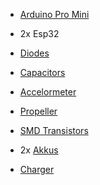 - [Arduino Pro Mini](https://www.amazon.de/-/en/Atmega-16MHz-FT232RL-Serial-Converter/dp/B07MJCN9VB?crid=Q2DICNPIFJQB&dib=eyJ2IjoiMSJ9.YXWndeKpNA3-SDG_n6xSENJkHWPVLDbKhfJ0KXl6P7LMoTXSYXu2u-lazs6s42bvHG3f64lMdB6fNTFbjWkovz7dV7UzKJHWnb1neIRXGQH6f6FjfeUvXkynWc0ZTgax1zuC19QMgSruaS8XmpglAlUhrnG_9j5r0eM23HeS1LSaJ0r6Hme0AoTyJ1JKt3lgrK6EyQN7mLXv4ipdLCHFBIlfNazBjo8hSxh8Z_0ea9o.EX09gm1781XJM18Z_cFn8TBPZeBA4UFies8gwEtejUE&dib_tag=se&keywords=arduino+pro+mini+5v&qid=1761402001&sprefix=arduino+pro+mini+5vb%2Caps%2C76&sr=8-5)
- 2x Esp32

- [Diodes](https://www.amazon.de/-/en/pieces-1N4148-signal-switching-diodes/dp/B0D7PRHDK7?crid=2PMCXDWGO1PSD&dib=eyJ2IjoiMSJ9.uDucQHeQLCiU5_dk8JunkpBmvByeaId2t5-Y7dVsIll3V0Kway_Y8A41ttpJ4n5UukZtvjEgmB3bv-O-Z8CSt36qqLkLQy5RqSpZgzJVPOnMW4zbF2NTfIxs_BzHledu5-mBmT8qcNGhH4eNsZH9PxtcfP2zKkEvkPuqH7A9-RVa29TD9JzRaZpbwqfmx81M5AOSmGEr5HMO2gRD8nq3SRjutw_SGxnYQ81okMn98_eUbkIdgb4pNfLH1VFsNkn6xHFJQhnsbUdtZl1kv8jW8JoXSvLDvin-fsdtgG7T62k.lwgyGlsIFVWgSRefI2pab-teOxhtNK-htUh6dBWqHgU&dib_tag=se&keywords=diode&qid=1761395607&sprefix=diode%2Caps%2C110&sr=8-8)

- [Capacitors](https://www.amazon.de/-/en/Electrolytic-Capacitor-0-1uF-1000uF-Various-Assortment/dp/B08GFJ2D5K?crid=27ZTW5ELWKBDO&dib=eyJ2IjoiMSJ9.gyAK6wHt5473he_HaezgshXsErSpkM67KuZVPQZE-OqMtBdb7YrnBIDLWXXx71vNkH2wZSR4UDvD08E9XHOI1Crn28E5zxlJEUu-WNsX0aivU-bGKrNSN2-Pe3pUA1OfDk9o_7eZYZgNZ6WgsPb8WzMxGhr19NTr2b-LnLbmGPwqOG-YD5G8SHkqNYuHZWmAOTX6xE7HrIuukp4b7TMbAfBxjkq_BUR9twNJaOyFig2dmNrUqeLk1Sa0v3ZjO0KrAhtaR58A2dbUKNOkxXVZhb-xBQCZhNJW9GqUo8YtwkM.54xMtKKrM2xjO96AbMHI8iDDuS8P9S41nOit26r6LLY&dib_tag=se&keywords=electrolytic+capacitor+box&qid=1761395859&sprefix=electrolytic+capacitor+box%2Caps%2C81&sr=8-6)

- [Accelormeter](https://www.amazon.de/-/en/GY-521-MPU-6050-MPU6050-Sensors-Accelerometer/dp/B0FNXCC67R?dib=eyJ2IjoiMSJ9.erKyCqkW7WVkgZntrZzYCWGWsMa1UDENE4E0Tc2lBCxiuA67er7IElmjP2kkT7woE2d42Qfgq959RDRGViyvw92HrF6ySF5Zcc1jsjAwfXhwEPy2V-aC0bTtlbugQESu_bbP88Sya4aqrzbRpxZmwz0KTPi8FAf3BDD4zHeBPHEuBEhnFXeAQk7WihBtEcmry8bHfUEvNB_l0yeQM8XuFCgGrJcMy3WE2bJTuxerRaqj1ZMo9HNqs2cqqbL9aWhHwczbcTSyAw9OdnNe5jeeXA-__NAmiLxphU9TgVJuXW8.UofMUFabUYeGJ8fO0OtKQzgmx3ZUyrbgZeGqzzutY3g&dib_tag=se&keywords=Gy-521+MPU-6050+MPU6050+Module+3+Axis+Analog+Gyro+Sensors+3+Axis+Accelerometer+Module&linkCode=gg3&linkId=fd4478ea835034e9d321373ca5a3e6c4&qid=1761396029&sr=8-6)

- [Propeller](https://www.amazon.de/-/en/JOINPAYA-Lightweight-Plastic-Propellers-Aircraft/dp/B0DJ29S8D7?dib=eyJ2IjoiMSJ9.HTrhLKmeNXLl1bMJklfSDKabEBAHNreZavfnq6kkhOAE8l6HLIoy-4u2ellNr5HxcvlO8tWKSorTwxEkXon3HLTywR5k1YO7JyieF7UpxcxcjIgkjOBJVgVB6FCcOYWnBTfFai96MDEKObIsfUTWHUx4gaLyfFXjis615RWU47JsuM4IZ0BtLQoUVrw3c8hSgWbQjFlx92tmFYaOSAyYmlx0Y7b3VzGMDlgWrY8T_ummuZVT-eEfDT1CPBIW1RnhVXbPn3jaMjJEyN-yiLmXWnyFmXLgnNflOXbMNe10VrM.rva4kZnwIbGeFoUGYwC6luXUpNDCj0me873-8vqCAoM&dib_tag=se&keywords=Replacement%2BPart%2BFor%2B16PCS%2BSpare%2BParts%2B30MM%2B3CM%2BBlade%2BPropeller%2BFOR%2BCX-10%2BCX-10A%2BCX-10C%2BRC%2BDrone%2BAccessories%2BPropeller%2BBlades%2BL1231%2B-%2B(Color%3A%2B16pcs)&linkCode=gg3&linkId=e2817a000293c81f00acf6106713c401&qid=1761397344&sr=8-25&th=1)

- [SMD Transistors](https://www.amazon.de/-/en/pieces-2N7002-SOT-23-N-channel-MosFET/dp/B014RB5DUO?dib=eyJ2IjoiMSJ9.4IlWkzC88oNipYHtHsqMU5KCjkYQZFHyKthAOW--any29gBOqY6Mof4ioptB3dBazwhXPJUd4d62trI7WlFQMOBw_ev1hyx8hLl-13Cc9Wq7L7h5iGBzQCPwsp1H2GerCIVfSSfPkaz5hCy_vqRtBwyNTNPrA2QLnXBRMcgF43V7u8xpauJPwhmUmWakypVcqvms-wA5YyxJKRtNyD5SC0M8DrtiwdI9aQONwpG0eluXCA2LOFKapM8CKT84NiyvoNsUFOlgoa1M74TrqyRO_7RxsEK5Z6332QQbq35oP8M.EGejTRPjTw0HpF7Kjh4h6s7nG7PLiFpg35gS7b-eIo4&dib_tag=se&keywords=Todiys+New+50Pcs+for+SI2300DS+SI2300DS-T1-E3+C009T+SOT-23+N-Channel+Mosfet+SMD+Transistor+SI2300&linkCode=gg3&linkId=ec3c33efc6fef8f82876d8d432f06522&qid=1761396040&sr=8-2)

- 2x [Akkus](https://www.amazon.de/-/en/1000mAh-Rechargeable-Protective-Development-Electronic/dp/B0F1CWGHMM?crid=3TVU4PEKB42BX&dib=eyJ2IjoiMSJ9.zoeqPr6Bu0p9TsW8uu5FC_KHWq4EA4wCkH-VaoX7ERov1Gb_S9aeK5mQo4aF4zEmpLQkK_mZTUxqi1X-OsG-akAgyiSvU-xcbJQGyEcEgybP-Vb6hacpebjCikXhKkyP-6m1TpW7Pd9bBeYwxr6XAUdv8Ryj_LFfba8Pzkx69uooFoXj8BdTQKCBiDcdPCtyDwksYWsiNGbK7wU7MtH19Q6-WGYPsYbuMp-tcIiEJsA.yv-J6vS3TVH0OKBTxpCRGW0FRuatMSJxD_0VqJCIrbM&dib_tag=se&keywords=1000mah%2Blipo%2Bbattery&qid=1761397917&sprefix=1000mah%2Blipo%2Bbattery%2Caps%2C179&sr=8-5&th=1)

- [Charger](https://www.amazon.de/-/en/Battery-Charger-3-7-4-20V-Connector-black/dp/B0DHNTHVRM?crid=OLGCYSHRNPZE&dib=eyJ2IjoiMSJ9.hAr3jJezIg3TxyzrHcDvYIG4kqifMOX2suceWOxdIXCsphsQu84NdEIqdrrCXqkt7jqs73p89YNqquED-13fwy-L6mkf--ddP6bK8R4eypsTELOKaXfINP0b8H_G88h8xp93nojJUyIyHPD0IymJUVJUjw3HlASkwCkAas0xdDkyXwgdfL4aKJ21j-DAUUThWwasTh5w9hUv5OOELRsPz4PDoH7aq2n3b8_-orz3Gr4_5WxJZbtTV1t_u4J_iDrUkYi1tQ9NN7gSzPwowa7UTqdZ5p8pcSbM-IDbCo3W_KU.g-K-_TdZY923s2dYy7TXanKoCagWVklBq-Kl9EewH0c&dib_tag=se&keywords=1S%2BLiPo%2BUSB%2BCharger%2B3.7%2Bover%2Bcharge%2Bprotection&qid=1761399338&sprefix=1s%2Blipo%2Busb%2Bcharger%2B3.7%2Bover%2Bcharge%2Bprotection%2Caps%2C118&sr=8-2&th=1)
